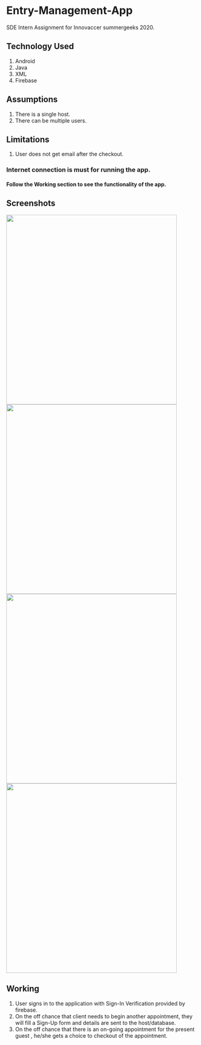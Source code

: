 # Entry-Management-App
SDE Intern Assignment for Innovaccer summergeeks 2020. 

## Technology Used
1. Android
2. Java
3. XML
4. Firebase

## Assumptions
1. There is a single host.
2. There can be multiple users.

## Limitations
1. User does not get email after the checkout.

### Internet connection is must for running the app.

#### Follow the Working section to see the functionality of the app.

## Screenshots
<p>
  <img src="https://github.com/NikhilMishra1999/Entry-Management-App/tree/master/Screenshots/MainActivity.jpg" width="450" height="500" />
  <img src="https://github.com/NikhilMishra1999/Entry-Management-App/tree/master/Screenshots/signup.jpg" width="450" height="500" />
  <img src="https://github.com/NikhilMishra1999/Entry-Management-App/tree/master/Screenshots/login.jpg" width="450" height="500" />
  <img src="https://github.com/NikhilMishra1999/Entry-Management-App/tree/master/Screenshots/FirstActivity.jpg" width="450" height="500" />
</p>

## Working
1. User signs in to the application with Sign-In Verification provided by firebase. 
2. On the off chance that client needs to begin another appointment, they will fill a Sign-Up form and details are sent to the host/database.
3. On the off chance that there is an on-going appointment for the present guest , he/she gets a choice to checkout of the appointment.
